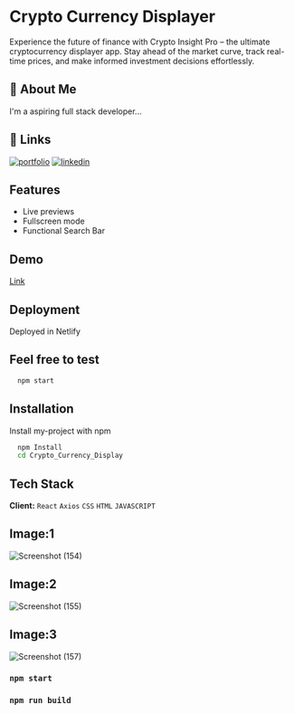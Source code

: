 
# Crypto Currency Displayer

Experience the future of finance with Crypto Insight Pro – the ultimate cryptocurrency displayer app. Stay ahead of the market curve, track real-time prices, and make informed investment decisions effortlessly.


## 🚀 About Me
I'm a aspiring  full stack developer...

## 🔗 Links
[![portfolio](https://img.shields.io/badge/my_portfolio-000?style=for-the-badge&logo=ko-fi&logoColor=white)](https://mrinalspersonalportfolio.netlify.app//)
[![linkedin](https://img.shields.io/badge/linkedin-0A66C2?style=for-the-badge&logo=linkedin&logoColor=white)](https://www.linkedin.com/in/mrinal-singha-754b57249/)
## Features

- Live previews
- Fullscreen mode
- Functional Search Bar


## Demo

[Link](https://thriving-biscochitos-83f4df.netlify.app/)


## Deployment

Deployed in Netlify


## Feel free to test
```bash
  npm start
```


## Installation

Install my-project with npm

```bash
  npm Install
  cd Crypto_Currency_Display
```
    
## Tech Stack

**Client:**
`React`
`Axios`
`CSS`
`HTML`
`JAVASCRIPT`

## Image:1
![Screenshot (154)](https://user-images.githubusercontent.com/100140781/185972644-406c7114-5327-4bd0-bade-891d3476d563.png)

## Image:2
![Screenshot (155)](https://user-images.githubusercontent.com/100140781/185972666-b812d71c-bf96-433f-baaf-aff70ffd9f1c.png)

## Image:3
![Screenshot (157)](https://user-images.githubusercontent.com/100140781/185972763-94cabc1c-ab52-411a-843d-46c892c75d8b.png)

### `npm start`

### `npm run build`

